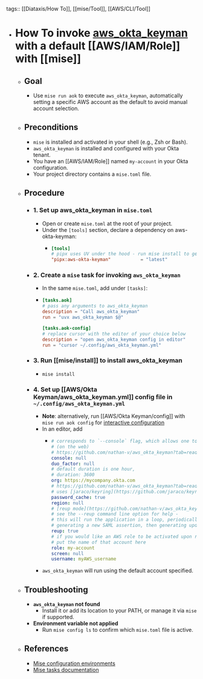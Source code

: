 tags:: [[Diataxis/How To]], [[mise/Tool]], [[AWS/CLI/Tool]]

- # How To invoke [aws_okta_keyman](https://github.com/nathan-v/aws_okta_keyman) with a default [[AWS/IAM/Role]] with [[mise]]
	- ## Goal
		- Use `mise run aok` to execute `aws_okta_keyman`, automatically setting a specific AWS account as the default to avoid manual account selection.
	- ## Preconditions
		- `mise` is installed and activated in your shell (e.g., Zsh or Bash).
		- `aws_okta_keyman` is installed and configured with your Okta tenant.
		- You have an [[AWS/IAM/Role]] named `my-account` in your Okta configuration.
		- Your project directory contains a `mise.toml` file.
	- ## Procedure
		- ### 1. Set up aws_okta_keyman in `mise.toml`
			- Open or create `mise.toml` at the root of your project.
			- Under the `[tools]` section, declare a dependency on aws-okta-keyman:
				- ~~~toml
				  [tools]
				  # pipx uses UV under the hood - run mise install to get these
				  "pipx:aws-okta-keyman"           = "latest"
				  ~~~
		- ### 2. Create a `mise` task for invoking `aws_okta_keyman`
			- In the same `mise.toml`, add under `[tasks]`:
			- ~~~toml
			  [tasks.aok]
			  # pass any arguments to aws_okta_keyman
			  description = "Call aws_okta_keyman"
			  run = "uvx aws_okta_keyman $@"
			  
			  [tasks.aok-config]
			  # replace cursor with the editor of your choice below
			  description = "open aws_okta_keyman config in editor"
			  run = "cursor ~/.config/aws_okta_keyman.yml"
			  ~~~
		- ### 3. Run [[mise/install]] to install aws_okta_keyman
			- `mise install`
		- ### 4. Set up [[AWS/Okta Keyman/aws_okta_keyman.yml]] config file in `~/.config/aws_okta_keyman.yml`
			- **Note**: alternatively, run [[AWS/Okta Keyman/config]] with `mise run aok config` for [interactive configuration](https://github.com/nathan-v/aws_okta_keyman?tab=readme-ov-file#interactive-configuration)
			- In an editor, add
				- ~~~yml
				  # corresponds to `--console` flag, which allows one to log in through the AWS console
				  # (on the web)
				  # https://github.com/nathan-v/aws_okta_keyman?tab=readme-ov-file#aws-console-logins
				  console: null
				  duo_factor: null
				  # default duration is one hour, 
				  # duration: 3600
				  org: https://mycompany.okta.com
				  # https://github.com/nathan-v/aws_okta_keyman?tab=readme-ov-file#keyring-password-cache
				  # uses [jaraco/keyring](https://github.com/jaraco/keyring) 
				  password_cache: true
				  region: null
				  # [reup mode](https://github.com/nathan-v/aws_okta_keyman?tab=readme-ov-file#re-up-mode--automatic-credential-re-generation) 
				  # see the --reup command line option for help - 
				  # this will run the application in a loop, periodically reaching out to okta, 
				  # generating a new SAML assertion, then generating updated AWS credentials
				  reup: true
				  # if you would like an AWS role to be activated upon running AWS Okta Keyman
				  # put the name of that account here
				  role: my-account
				  screen: null
				  username: myAWS_username
				  ~~~
			- `aws_okta_keyman` will run using the default account specified.
	- ## Troubleshooting
		- **`aws_okta_keyman` not found**
			- Install it or add its location to your PATH, or manage it via `mise` if supported.
		- **Environment variable not applied**
			- Run `mise config ls` to confirm which `mise.toml` file is active.
	- ## References
		- [Mise configuration environments](https://mise.jdx.dev/configuration/environments.html)
		- [Mise tasks documentation](https://mise.jdx.dev/tasks/)